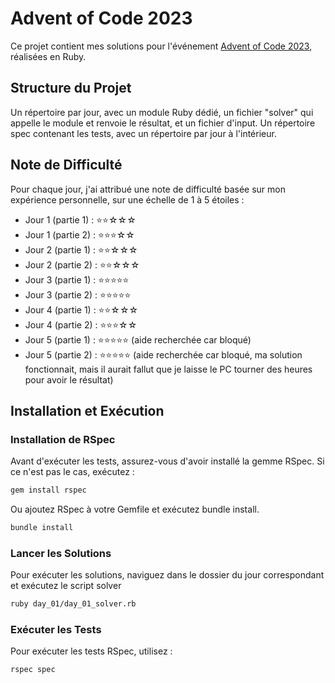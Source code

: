 # Advent of Code 2023

Ce projet contient mes solutions pour l'événement [Advent of Code 2023](https://adventofcode.com/2023), réalisées en Ruby.

## Structure du Projet

Un répertoire par jour, avec un module Ruby dédié, un fichier "solver" qui appelle le module et renvoie le résultat, et un fichier d'input.
Un répertoire spec contenant les tests, avec un répertoire par jour à l'intérieur.

## Note de Difficulté

Pour chaque jour, j'ai attribué une note de difficulté basée sur mon expérience personnelle, sur une échelle de 1 à 5 étoiles :

- Jour 1 (partie 1) : ⭐⭐☆☆☆
- Jour 1 (partie 2) : ⭐⭐⭐☆☆
- Jour 2 (partie 1) : ⭐⭐☆☆☆
- Jour 2 (partie 2) : ⭐⭐☆☆☆
- Jour 3 (partie 1) : ⭐⭐⭐⭐⭐
- Jour 3 (partie 2) : ⭐⭐⭐⭐⭐
- Jour 4 (partie 1) : ⭐⭐☆☆☆
- Jour 4 (partie 2) : ⭐⭐⭐☆☆
- Jour 5 (partie 1) : ⭐⭐⭐⭐⭐ (aide recherchée car bloqué)
- Jour 5 (partie 2) : ⭐⭐⭐⭐⭐ (aide recherchée car bloqué, ma solution fonctionnait, mais il aurait fallut que je laisse le PC tourner des heures pour avoir le résultat)

## Installation et Exécution

### Installation de RSpec

Avant d'exécuter les tests, assurez-vous d'avoir installé la gemme RSpec. Si ce n'est pas le cas, exécutez :

```bash
gem install rspec
```
Ou ajoutez RSpec à votre Gemfile et exécutez bundle install.
```bash
bundle install
```

### Lancer les Solutions

Pour exécuter les solutions, naviguez dans le dossier du jour correspondant et exécutez le script solver 

```bash
ruby day_01/day_01_solver.rb
```

### Exécuter les Tests

Pour exécuter les tests RSpec, utilisez :
```bash
rspec spec
```
